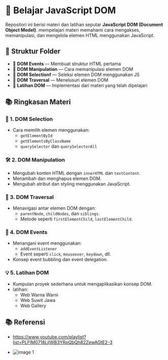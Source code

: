 # 📄 Belajar JavaScript DOM

Repositori ini berisi materi dan latihan seputar **JavaScript DOM (Document Object Model)**. mempelajari materi memahami cara mengakses, memanipulasi, dan mengelola elemen HTML menggunakan JavaScript.

## 📁 Struktur Folder
- 📂 **DOM Events** — Membuat struktur HTML pertama  
- 📂 **DOM Manipulation** — Cara memanipulasi elemen DOM
- 📂 **DOM Selectionf** — Seleksi elemen DOM menggunakan JS
- 📂 **DOM Traversal** — Menelusuri elemen DOM
- 📂 **Latihan DOM** — Implementasi dari materi yang telah dipelajari

## 📚 Ringkasan Materi

### 📌 1. DOM Selection
- Cara memilih elemen menggunakan:
  - `getElementById`
  - `getElementsByClassName`
  - `querySelector` dan `querySelectorAll`
  
### 🛠️ 2. DOM Manipulation
- Mengubah konten HTML dengan `innerHTML` dan `textContent`.
- Menambah dan menghapus elemen DOM.
- Mengubah atribut dan styling menggunakan JavaScript.

### 🔄 3. DOM Traversal
- Menavigasi antar elemen DOM dengan:
  - `parentNode`, `childNodes`, dan `siblings`.
  - Metode seperti `firstElementChild`, `lastElementChild`.

### 🎯 4. DOM Events
- Menangani event menggunakan:
  - `addEventListener`
  - Event seperti `click`, `mouseover`, `keydown`, dll.
- Konsep event bubbling dan event delegation.

### 💡 5. Latihan DOM
- Kumpulan proyek sederhana untuk mengaplikasikan konsep DOM.
- latihan:
  - Web Warna Warni 
  - Web Suwit Jawa
  - Web Gallery

## 📚 Referensi
- https://www.youtube.com/playlist?list=PLFIM0718LjIWB3YRoQbQh82ZewAGtE2-3

- ![image 1](https://github.com/user-attachments/assets/935f34cf-c2bb-42e8-8abd-9581d5693581)

